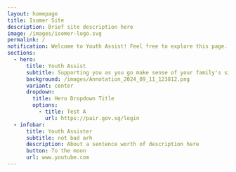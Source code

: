 ```yaml
---
layout: homepage
title: Isomer Site
description: Brief site description here
image: /images/isomer-logo.svg
permalink: /
notification: Welcome to Youth Assist! Feel free to explore this page.
sections:
  - hero:
      title: Youth Assist
      subtitle: Supporting you as you go make sense of your family's situation.
      background: /images/Annotation_2024_09_11_123812.png
      variant: center
      dropdown:
        title: Hero Dropdown Title
        options:
          - title: Test A
            url: https://pair.gov.sg/login
  - infobar:
      title: Youth Assister
      subtitle: not bad arh
      description: About a sentence worth of description here
      button: To the moon
      url: www.youtube.com
---
```

